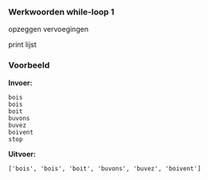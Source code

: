 ### Werkwoorden while-loop 1
opzeggen vervoegingen

print lijst


### Voorbeeld
**Invoer:**

    bois
    bois
    boit
    buvons
    buvez
    boivent
    stop
    
**Uitvoer:**

    ['bois', 'bois', 'boit', 'buvons', 'buvez', 'boivent']


